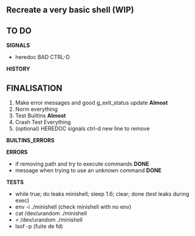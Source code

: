 ## Recreate a very basic shell (WIP)

## TO DO

**SIGNALS**
- heredoc BAD CTRL-D

**HISTORY**

## FINALISATION
1. Make error messages and good g_exit_status update **Almost**
2. Norm everything
3. Test Builtins **Almost**
4. Crash Test Everything
5. (optional) HEREDOC signals ctrl-d new line to remove

**BUILTINS_ERRORS**

**ERRORS**
- if removing path and try to execute commands **DONE**
- message when trying to use an unknown command **DONE**

**TESTS**
- while true; do leaks minishell; sleep 1.6; clear; done (test leaks during exec)
- env -i ./minishell (check minishell with no env)
- cat /dev/urandom ./minishell
- < /dev/urandom ./minishell
- lsof -p <PID process> (fuite de fd)
